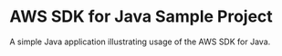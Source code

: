 # AWS SDK for Java Sample Project

A simple Java application illustrating usage of the AWS SDK for Java.

